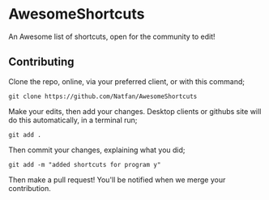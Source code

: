 # AwesomeShortcuts
An Awesome list of shortcuts, open for the community to edit!

## Contributing
Clone the repo, online, via your preferred client, or with this command;

`git clone https://github.com/Natfan/AwesomeShortcuts`

Make your edits, then add your changes. Desktop clients or githubs site will do this automatically, in a terminal run;

`git add .`

Then commit your changes, explaining what you did;

`git add -m "added shortcuts for program y"`

Then make a pull request! You'll be notified when we merge your contribution.
